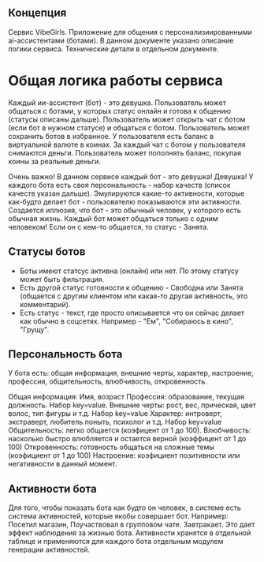 ## Концепция
Сервис VibeGirls. Приложение для общения с персонализиированными ai-ассистентами (ботами). В данном документе указано описание логики сервиса. Технические детали в отдельном документе.

# Общая логика работы сервиса
Каждый ии-ассистент (бот) - это девушка. Пользователь может общаться с ботами, у которых статус онлайн и готова к общению (статусы описаны дальше). Пользователь может открыть чат с ботом (если бот в нужном статусе) и общаться с ботом. Пользователь может сохранить ботов в избранное. У пользователя есть баланс в виртуальной валюте в коинах. За каждый чат с ботом у пользователя снимаются деньги. Пользователь может пополнять баланс, покупая коины за реальные деньги.

Очень важно!
В данном сервисе каждый бот - это девушка! Девушка! У каждого бота есть своя персональность - набор качеств (список качеств указан дальше). Эмулируются какие-то активности, которые как-будто делает бот - пользователю показываются эти активности. Создается иллюзия, что бот - это обычный человек, у которого есть обычная жизнь. Каждый бот может общаться только с одним человеком! Если он с кем-то общается, то статус - Занята. 

## Статусы ботов
- Боты  имеют статсус активна (онлайн) или нет. По этому статусу может быть фильтрация. 
- Есть другой статус готовности к общению - Свободна или Занята (общается с другим клиентом или какая-то другая активность, это комментарий).
- Есть статус - текст, где просто описывается что он сейчас делает как обычно в соцсетях. Например - "Ем", "Собираюсь в кино", "Грущу".

## Персональность бота
У бота есть: общая информация, внешние черты, характер, настроение, профессия, общительность, влюбчивость, откровенность. 

Общая информация: Имя, возраст
Профессия: образование, текущая должность. Набор key=value.
Внешние черты: рост, вес, прическая, цвет волос, тип фигуры и т.д. Набор key=value
Характер: интроверт, экстраверт, любитель поныть, психолог и т.д. Набор key=value
Общительность: легко общается (коэфицент от 1 до 100).
Влюбчивость: насколько быстро влюбляется и остается верной (коэффицент от 1 до 100)
Откровенность: готовность общаться на сложные темы (коэфициент от 1 до 100)
Настроение: коэфициент позитивности или негативности в данный момент.

## Активности бота
Для того, чтобы показать бота как будто он человек, в системе есть система активностей, которые якобы совершает бот. Например: Посетил магазин, Поучаствовал в групповом чате. Завтракает. Это дает эффект наблюдения за жизнью бота. Активности хранятся в отдельной таблице и применяются для каждого бота отдельным модулем генерации активностей. 